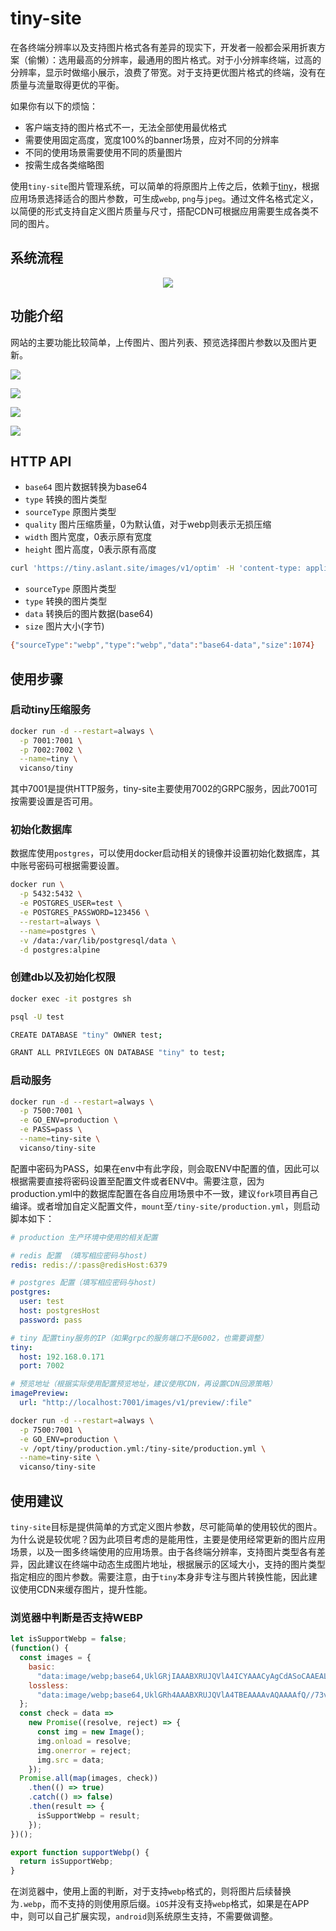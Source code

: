 # tiny-site

在各终端分辨率以及支持图片格式各有差异的现实下，开发者一般都会采用折衷方案（偷懒）：选用最高的分辨率，最通用的图片格式。对于小分辨率终端，过高的分辨率，显示时做缩小展示，浪费了带宽。对于支持更优图片格式的终端，没有在质量与流量取得更优的平衡。

如果你有以下的烦恼：

- 客户端支持的图片格式不一，无法全部使用最优格式
- 需要使用固定高度，宽度100%的banner场景，应对不同的分辨率
- 不同的使用场景需要使用不同的质量图片
- 按需生成各类缩略图

使用`tiny-site`图片管理系统，可以简单的将原图片上传之后，依赖于[tiny](https://github.com/vicanso/tiny)，根据应用场景选择适合的图片参数，可生成`webp`, `png`与`jpeg`。通过文件名格式定义，以简便的形式支持自定义图片质量与尺寸，搭配CDN可根据应用需要生成各类不同的图片。

## 系统流程

<p align="center">
  <img src="https://raw.githubusercontent.com/vicanso/tiny-site/master/assets/tiny.jpg">
</p>

## 功能介绍

网站的主要功能比较简单，上传图片、图片列表、预览选择图片参数以及图片更新。

![](./assets/file-zone.jpg)

![](./assets/file-add.jpg)

![](./assets/file-list.jpg)

![](./assets/file-preview.jpg)

## HTTP API

- `base64` 图片数据转换为base64
- `type` 转换的图片类型
- `sourceType` 原图片类型
- `quality` 图片压缩质量，0为默认值，对于webp则表示无损压缩
- `width` 图片宽度，0表示原有宽度
- `height` 图片高度，0表示原有高度

```bash
curl 'https://tiny.aslant.site/images/v1/optim' -H 'content-type: application/json;charset=UTF-8' --data-binary '{"base64":"base64-data","type":"webp","sourceType":"png","quality":0,"width":0,"height":0}' --compressed
```

- `sourceType` 原图片类型
- `type` 转换的图片类型
- `data` 转换后的图片数据(base64)
- `size` 图片大小(字节)
```bash
{"sourceType":"webp","type":"webp","data":"base64-data","size":1074}
```

## 使用步骤

### 启动tiny压缩服务

```bash
docker run -d --restart=always \
  -p 7001:7001 \
  -p 7002:7002 \
  --name=tiny \
  vicanso/tiny
```

其中7001是提供HTTP服务，tiny-site主要使用7002的GRPC服务，因此7001可按需要设置是否可用。

### 初始化数据库

数据库使用`postgres`，可以使用docker启动相关的镜像并设置初始化数据库，其中账号密码可根据需要设置。

```bash
docker run \
  -p 5432:5432 \
  -e POSTGRES_USER=test \
  -e POSTGRES_PASSWORD=123456 \
  --restart=always \
  --name=postgres \
  -v /data:/var/lib/postgresql/data \
  -d postgres:alpine
```

### 创建db以及初始化权限

```bash
docker exec -it postgres sh

psql -U test

CREATE DATABASE "tiny" OWNER test;

GRANT ALL PRIVILEGES ON DATABASE "tiny" to test;
```


### 启动服务

```bash
docker run -d --restart=always \
  -p 7500:7001 \
  -e GO_ENV=production \
  -e PASS=pass \
  --name=tiny-site \
  vicanso/tiny-site
```

配置中密码为PASS，如果在env中有此字段，则会取ENV中配置的值，因此可以根据需要直接将密码设置至配置文件或者ENV中。需要注意，因为production.yml中的数据库配置在各自应用场景中不一致，建议`fork`项目再自己编译。或者增加自定义配置文件，`mount`至`/tiny-site/production.yml`，则启动脚本如下：

```yaml
# production 生产环境中使用的相关配置

# redis 配置 （填写相应密码与host)
redis: redis://:pass@redisHost:6379

# postgres 配置（填写相应密码与host)
postgres:
  user: test
  host: postgresHost
  password: pass

# tiny 配置tiny服务的IP（如果grpc的服务端口不是6002，也需要调整）
tiny:
  host: 192.168.0.171
  port: 7002

# 预览地址（根据实际使用配置预览地址，建议使用CDN，再设置CDN回源策略）
imagePreview:
  url: "http://localhost:7001/images/v1/preview/:file"
```

```bash
docker run -d --restart=always \
  -p 7500:7001 \
  -e GO_ENV=production \
  -v /opt/tiny/production.yml:/tiny-site/production.yml \
  --name=tiny-site \
  vicanso/tiny-site
```

## 使用建议

`tiny-site`目标是提供简单的方式定义图片参数，尽可能简单的使用较优的图片。为什么说是较优呢？因为此项目考虑的是能用性，主要是使用经常更新的图片应用场景，以及一图多终端使用的应用场景。由于各终端分辨率，支持图片类型各有差异，因此建议在终端中动态生成图片地址，根据展示的区域大小，支持的图片类型指定相应的图片参数。需要注意，由于`tiny`本身非专注与图片转换性能，因此建议使用CDN来缓存图片，提升性能。

### 浏览器中判断是否支持WEBP

```js
let isSupportWebp = false;
(function() {
  const images = {
    basic:
      "data:image/webp;base64,UklGRjIAAABXRUJQVlA4ICYAAACyAgCdASoCAAEALmk0mk0iIiIiIgBoSygABc6zbAAA/v56QAAAAA==",
    lossless:
      "data:image/webp;base64,UklGRh4AAABXRUJQVlA4TBEAAAAvAQAAAAfQ//73v/+BiOh/AAA="
  };
  const check = data =>
    new Promise((resolve, reject) => {
      const img = new Image();
      img.onload = resolve;
      img.onerror = reject;
      img.src = data;
    });
  Promise.all(map(images, check))
    .then(() => true)
    .catch(() => false)
    .then(result => {
      isSupportWebp = result;
    });
})();

export function supportWebp() {
  return isSupportWebp;
}
```

在浏览器中，使用上面的判断，对于支持`webp`格式的，则将图片后续替换为`.webp`，而不支持的则使用原后缀。`iOS`并没有支持`webp`格式，如果是在APP中，则可以自己扩展实现，`android`则系统原生支持，不需要做调整。

